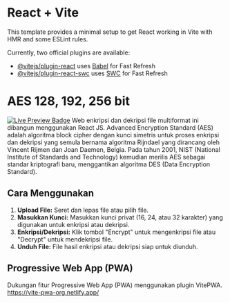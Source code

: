 # React + Vite

This template provides a minimal setup to get React working in Vite with HMR and some ESLint rules.

Currently, two official plugins are available:

- [@vitejs/plugin-react](https://github.com/vitejs/vite-plugin-react/blob/main/packages/plugin-react/README.md) uses [Babel](https://babeljs.io/) for Fast Refresh
- [@vitejs/plugin-react-swc](https://github.com/vitejs/vite-plugin-react-swc) uses [SWC](https://swc.rs/) for Fast Refresh

# AES 128, 192, 256 bit
[![Live Preview Badge](https://img.shields.io/badge/Live%20Preview-green?style=for-the-badge&logo=website&logoColor=black)](https://enkripsi.netlify.app)
Web enkripsi dan dekripsi file multiformat ini dibangun menggunakan React JS. Advanced Encryption Standard (AES) adalah algoritma block cipher dengan kunci simetris untuk proses enkripsi dan dekripsi yang semula bernama algoritma Rijndael yang dirancang oleh Vincent Rijmen dan Joan Daemen, Belgia. Pada tahun 2001, NIST (National Institute of Standards and Technology) kemudian merilis AES sebagai standar kriptografi baru, menggantikan algoritma DES (Data Encryption Standard).

## Cara Menggunakan
1. **Upload File:** Seret dan lepas file atau pilih file.
2. **Masukkan Kunci:** Masukkan kunci privat (16, 24, atau 32 karakter) yang digunakan untuk enkripsi atau dekripsi.
3. **Enkripsi/Dekripsi:** Klik tombol "Encrypt" untuk mengenkripsi file atau "Decrypt" untuk mendekripsi file.
4. **Unduh File:** File hasil enkripsi atau dekripsi siap untuk diunduh.

## Progressive Web App (PWA)
Dukungan fitur Progressive Web App (PWA) menggunakan plugin VitePWA.
https://vite-pwa-org.netlify.app/